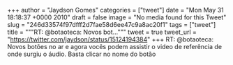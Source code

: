 
+++
author = "Jaydson Gomes"
categories = ["tweet"]
date = "Mon May 31 18:18:37 +0000 2010"
draft = false
image = "No media found for this Tweet"
slug = "246d33574f97dfff2d7fae58d6ee47c9a8ac20f1"
tags = ["tweet"]
title = """RT: @botaoteca: Novos bot..."""
tweet = true
tweet_url = "https://twitter.com/jaydson/status/15124194384"
+++
RT: @botaoteca: Novos botões no ar e agora vocês podem assistir o video de referência de onde surgiu o áudio. Basta clicar no nome do botão
